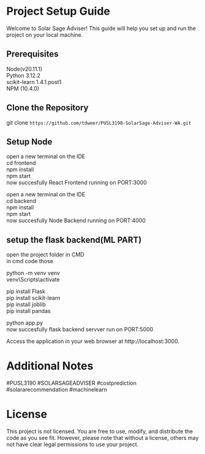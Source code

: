 # **Project Setup Guide**

Welcome to Solar Sage Adviser! This guide will help you set up and run the project on your local machine.  

## Prerequisites
Node(v20.11.1)  
Python 3.12.2  
scikit-learn 1.4.1.post1  
NPM (10.4.0)  



## Clone the Repository
git clone ```https://github.com/tdweer/PUSL3190-SolarSage-Adviser-WA.git```

## Setup Node 

open a new terminal on the IDE  
cd frontend  
npm install  
npm start  
now succesfully React Frontend  running on PORT:3000  

open a new terminal on the IDE  
cd backend  
npm install  
npm start  
now succesfully Node Backend  running on PORT:4000  

## setup the flask backend(ML PART)  

open the project folder in CMD  
in cmd code those  

python -m venv venv  
venv\Scripts\activate  
  
pip install Flask  
pip install scikit-learn  
pip install joblib  
pip install pandas  
  
python app.py  
now succesfully flask backend servver run on PORT:5000  
  
  
Access the application in your web browser at http://localhost:3000.  
  
# Additional Notes
 #PUSL3190 #SOLARSAGEADVISER #costprediction  
 #solararecommendation #machinelearn  

 # License

This project is not licensed. You are free to use, modify, and distribute the code as you see fit. However, please note that without a license, others may not have clear legal permissions to use your project.







